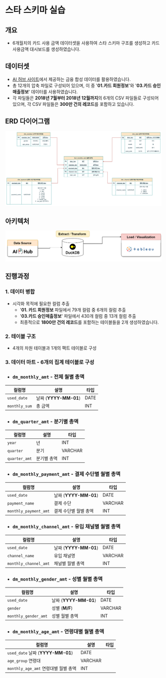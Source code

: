 # 스타 스키마 실습

## 개요
- 6개월치의 카드 사용 금액 데이터셋을 사용하여 스타 스키마 구조를 생성하고 카드 사용금액 대시보드를 생성하였습니다.

## 데이터셋
- [AI 허브 사이트](https://www.aihub.or.kr/aihubdata/data/view.do?currMenu=115&topMenu=100&&srchDataRealmCode=REALM015&aihubDataSe=data&dataSetSn=71792)에서 제공하는 금융 합성 데이터를 활용하였습니다. 
- 총 12개의 압축 파일로 구성되어 있으며, 이 중 '**01.카드 회원정보**'와 '**03.카드 승인매출정보**' 데이터를 사용하였습니다.
- 각 파일들은  **2018년 7월부터 2018년 12월까지**의 6개의 CSV 파일들로 구성되어 있으며, 각 CSV 파일들은 **300만 건의 레코드**를 포함하고 있습니다.

## ERD 다이어그램
![ERD](./img/erd.png)
## 아키텍처
![ERD](./img/dw_architect.png)

## 진행과정
  ### 1. 데이터 병합
  - 시각화 목적에 필요한 컬럼 추출
    - '**01. 카드 회원정보** 파일에서 79개 컬럼 중 6개의 컬럼 추출
    - '**03.카드 승인매출정보**' 파일에서 430개 컬럼 중 13개 컬럼 추출
    - 최종적으로 **1800만 건의 레코드**를 포함하는 테이블들을 2개 생성하였습니다.
   
  ### 2. 테이블 구조
  - 4개의 차원 테이블과 1개의 팩트 테이블로 구성

  ### 3. 데이터 마트 - 6개의 집계 테이블로 구성
  - ### `dm_monthly_amt` - 전체 월별 총액
    
|컬럼명|설명|타입|
|------|---|---|
|`used_date`|날짜 (**YYYY-MM-01**) |DATE|
|`monthly_sum`|총 금액|INT|

- ### `dm_quarter_amt` - 분기별 총액
    
|컬럼명|설명|타입|
|------|---|---|
|`year`|년|INT|
|`quarter`|분기|VARCHAR|
|`quarter_amt`|분기별 총액|INT|

- ### `dm_monthly_payment_amt` - 결제 수단별 월별 총액
    
|컬럼명|설명|타입|
|------|---|---|
|`used_date`|날짜 (**YYYY-MM-01**) |DATE|
|`payment_name`|결제 수단|VARCHAR|
|`monthly_payment_amt`|결제 수단별 월별 총액|INT|

- ### `dm_monthly_channel_amt` - 유입 채널별 월별 총액

| 컬럼명 | 설명 | 타입 |
| --- | --- | --- |
|`used_date`| 날짜 (**YYYY-MM-01**)  | DATE |
|`channel_name`| 유입 채널명 | VARCHAR |
|`monthly_channel_amt`| 채널별 월별 총액 | INT |

- ### `dm_monthly_gender_amt` - 성별 월별 총액

| 컬럼명 | 설명 | 타입 |
| --- | --- | --- |
|`used_date`| 날짜 (**YYYY-MM-01**)  | DATE |
|`gender`| 성별 (**M/F**) | VARCHAR |
|`monthly_gender_amt`| 성별 월별 총액 | INT |

- ### `dm_monthly_age_amt` - 연령대별 월별 총액

| 컬럼명 | 설명 | 타입 |
| --- | --- | --- |
|`used_date` 날짜 (**YYYY-MM-01**)  | DATE |
|`age_group` 연령대 | VARCHAR |
|`monthly_age_amt` 연령대별 월별 총액 | INT |

 

